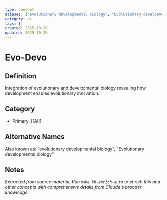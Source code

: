 ```yaml
---
type: concept
aliases: ["evolutionary developmental biology", "Evolutionary developmental biology"]
category: ai
tags: []
created: 2025-10-20
updated: 2025-10-20
---
```


# Evo-Devo

## Definition

Integration of evolutionary and developmental biology revealing how development enables evolutionary innovation.

## Category

- Primary: [[Ai]]

## Alternative Names

Also known as: "evolutionary developmental biology", "Evolutionary developmental biology"

## Notes

*Extracted from source material. Run `make kb-enrich-auto` to enrich this and other concepts with comprehensive details from Claude's broader knowledge.*
